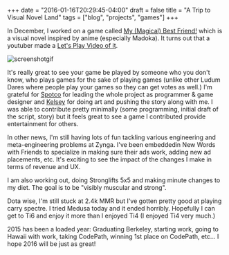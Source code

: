 +++
date = "2016-01-16T20:29:45-04:00"
draft = false
title = "A Trip to Visual Novel Land"
tags = ["blog", "projects", "games"]
+++


In December, I worked on a game called [My (Magical) Best Friend!](https://spotco.itch.io/my-best-magical-friend) which is a visual novel inspired by anime (especially Madoka). It turns out that a youtuber made a [Let's Play Video of it](https://www.youtube.com/watch?v=iJxSJWqPe9s&list=PL__wPBJTRm0N1ReAeYuo8HQZSR39hvwEy).

![screenshotgif](../../static/img/mmbf.gif)

It's really great to see your game be played by someone who you don't know, who plays games for the sake of playing games (unlike other Ludum Dares where people play your games so they can get votes as well.) 
I'm grateful for [Spotco](spotcos.com) for leading the whole project as programmer & game designer and [Kelsey](http://www.kcanaga.com/) for doing art and pushing the story along with me. 
I was able to contribute pretty minimally (some programming, initial draft of the script, story) but it feels great to see a game I contributed provide entertainment for others.

In other news, I'm still having lots of fun tackling various engineering and meta-engineering problems at Zynga. I've been embeddedin New Words with Friends to specialize in making sure their ads work, adding new ad placements, etc. It's exciting to see the impact of the changes I make in terms of revenue and UX.

I am also working out, doing Stronglifts 5x5 and making minute changes to my diet. The goal is to be "visibly muscular and strong".

Dota wise, I'm still stuck at 2.4k MMR but I've gotten pretty good at playing carry spectre. I tried Medusa today and it ended horribly. Hopefully I can get to Ti6 and enjoy it more than I enjoyed Ti4 (I enjoyed Ti4 very much.)

2015 has been a loaded year: Graduating Berkeley, starting work, going to Hawaii with work, taking CodePath, winning 1st place on CodePath, etc... I hope 2016 will be just as great!